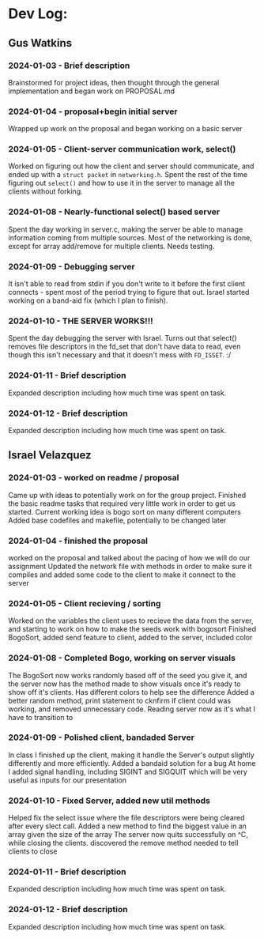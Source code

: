 # Dev Log:

## Gus Watkins

### 2024-01-03 - Brief description
Brainstormed for project ideas, then thought through the general implementation and began work on PROPOSAL.md

### 2024-01-04 - proposal+begin initial server
Wrapped up work on the proposal and began working on a basic server

### 2024-01-05 - Client-server communication work, select()
Worked on figuring out how the client and server should communicate, and ended up with a `struct packet` in `networking.h`.
Spent the rest of the time figuring out `select()` and how to use it in the server to manage all the clients without forking.

### 2024-01-08 - Nearly-functional select() based server
Spent the day working in server.c, making the server be able to manage information coming from multiple sources.
Most of the networking is done, except for array add/remove for multiple clients. Needs testing.

### 2024-01-09 - Debugging server
It isn't able to read from stdin if you don't write to it before the first client connects - spent most of the period trying to figure that out.
Israel started working on a band-aid fix (which I plan to finish).

### 2024-01-10 - THE SERVER WORKS!!!
Spent the day debugging the server with Israel. Turns out that select() removes file descriptors in the fd_set that don't have data to read, even though this isn't necessary and that it doesn't mess with `FD_ISSET`. :/

### 2024-01-11 - Brief description
Expanded description including how much time was spent on task.

### 2024-01-12 - Brief description
Expanded description including how much time was spent on task.

## Israel Velazquez

### 2024-01-03 - worked on readme / proposal
Came up with ideas to potentially work on for the group project. Finished the basic readme tasks that required very little work in order to get us started. Current working idea is bogo sort on many different computers
Added base codefiles and makefile, potentially to be changed later

### 2024-01-04 - finished the proposal
worked on the proposal and talked about the pacing of how we will do our assignment
Updated the network file with methods in order to make sure it compiles and added some code to the client to make it connect to the server

### 2024-01-05 - Client recieving / sorting
Worked on the variables the client uses to recieve the data from the server, and starting to work on how to make the seeds work with bogosort
Finished BogoSort, added send feature to client, added to the server, included color

### 2024-01-08 - Completed Bogo, working on server visuals
The BogoSort now works randomly based off of the seed you give it, and the server now has the method made to show visuals once it's ready to show off it's clients. Has different colors to help see the difference
Added a better random method, print statement to cknfirm if client could was working, and removed unnecessary code. Reading server now as it's what I have to transition to

### 2024-01-09 - Polished client, bandaded Server
In class I finished up the client, making it handle the Server's output slightly differently and more efficiently. Added a bandaid solution for a bug
At home I added signal handling, including SIGINT and SIGQUIT which will be very useful as inputs for our presentation

### 2024-01-10 - Fixed Server, added new util methods
Helped fix the select issue where the file descriptors were being cleared after every slect call. Added a new method to find the biggest value in an array given the size of the array
The server now quits successfully on ^C, while closing the clients. discovered the remove method needed to tell clients to close

### 2024-01-11 - Brief description
Expanded description including how much time was spent on task.

### 2024-01-12 - Brief description
Expanded description including how much time was spent on task.